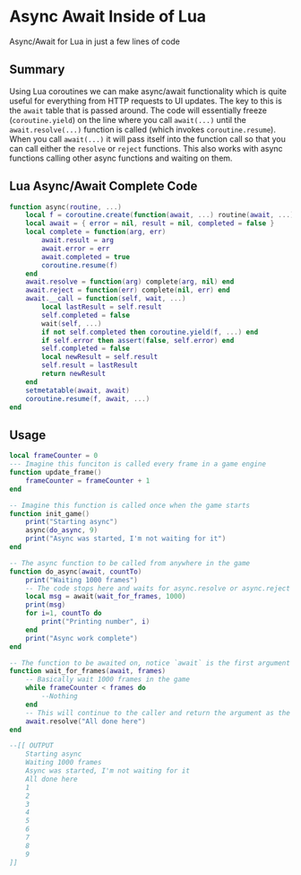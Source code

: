 # Async Await Inside of Lua
Async/Await for Lua in just a few lines of code

## Summary
Using Lua coroutines we can make async/await functionality which is quite useful for everything from HTTP requests to UI updates. The key to this is the `await` table that is passed around. The code will essentially freeze (`coroutine.yield`) on the line where you call `await(...)` until the `await.resolve(...)` function is called (which invokes `coroutine.resume`). When you call `await(...)` it will pass itself into the function call so that you can call either the `resolve` or `reject` functions. This also works with async functions calling other async functions and waiting on them.

## Lua Async/Await Complete Code
```lua
function async(routine, ...)
	local f = coroutine.create(function(await, ...) routine(await, ...) end)
	local await = { error = nil, result = nil, completed = false }
	local complete = function(arg, err)
		await.result = arg
		await.error = err
		await.completed = true
		coroutine.resume(f)
	end
	await.resolve = function(arg) complete(arg, nil) end
	await.reject = function(err) complete(nil, err) end
	await.__call = function(self, wait, ...)
		local lastResult = self.result
		self.completed = false
		wait(self, ...)
		if not self.completed then coroutine.yield(f, ...) end
		if self.error then assert(false, self.error) end
		self.completed = false
		local newResult = self.result
		self.result = lastResult
		return newResult
	end
	setmetatable(await, await)
	coroutine.resume(f, await, ...)
end
```

## Usage
```lua
local frameCounter = 0
--- Imagine this funciton is called every frame in a game engine
function update_frame()
	frameCounter = frameCounter + 1
end

-- Imagine this function is called once when the game starts
function init_game()
	print("Starting async")
	async(do_async, 9)
	print("Async was started, I'm not waiting for it")
end

-- The async function to be called from anywhere in the game
function do_async(await, countTo)
	print("Waiting 1000 frames")
	-- The code stops here and waits for async.resolve or async.reject before continuing
	local msg = await(wait_for_frames, 1000)
	print(msg)
	for i=1, countTo do
		print("Printing number", i)
	end
	print("Async work complete")
end

-- The function to be awaited on, notice `await` is the first argument
function wait_for_frames(await, frames)
	-- Basically wait 1000 frames in the game
	while frameCounter < frames do
		--Nothing
	end
	-- This will continue to the caller and return the argument as the result
	await.resolve("All done here")
end

--[[ OUTPUT
	Starting async
	Waiting 1000 frames
	Async was started, I'm not waiting for it
	All done here
	1
	2
	3
	4
	5
	6
	7
	8
	9
]]
```
